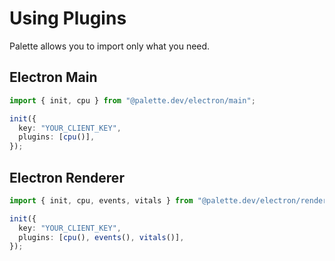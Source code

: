 # Using Plugins

Palette allows you to import only what you need.

## Electron Main

```ts
import { init, cpu } from "@palette.dev/electron/main";

init({
  key: "YOUR_CLIENT_KEY",
  plugins: [cpu()],
});
```

## Electron Renderer

```ts
import { init, cpu, events, vitals } from "@palette.dev/electron/renderer";

init({
  key: "YOUR_CLIENT_KEY",
  plugins: [cpu(), events(), vitals()],
});
```
